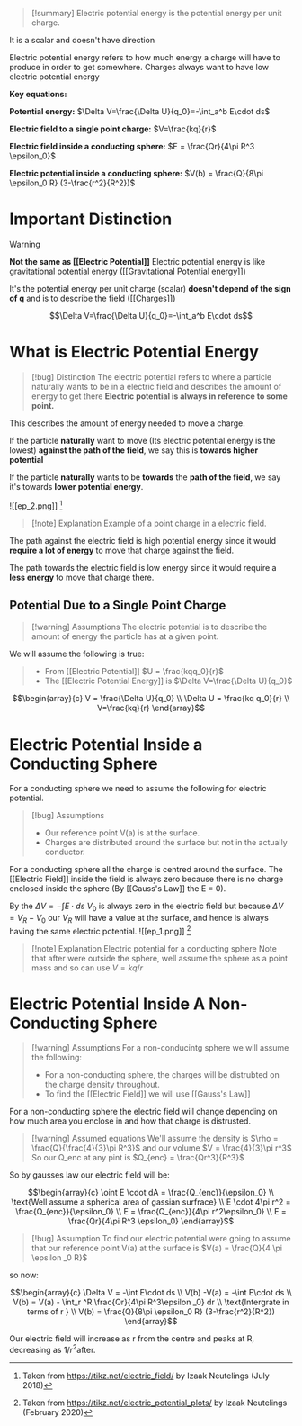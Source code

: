 
>[!summary]
Electric potential energy is the potential energy per unit charge.
>
It is a scalar and doesn't have direction
>
Electric potential energy refers to how much energy a charge will have to produce in order to get somewhere. Charges always want to have low electric potential energy
>
**Key equations:**
>
**Potential energy:**
$\Delta V=\frac{\Delta U}{q_0}=-\int_a^b E\cdot ds$
>
**Electric field to a single point charge:**
$V=\frac{kq}{r}$
>
**Electric field inside a conducting sphere:**
$E = \frac{Qr}{4\pi R^3 \epsilon_0}$
>
**Electric potential inside a conducting sphere:**
$V(b) = \frac{Q}{8\pi \epsilon_0 R} (3-\frac{r^2}{R^2})$

# Important Distinction 
>[!warning]
**Not the same as [[Electric Potential]]**
Electric potential energy is like gravitational potential energy  ([[Gravitational Potential energy]])

It's the potential energy per unit charge (scalar) **doesn't depend of the sign of q** and is to describe the field ([[Charges]])

$$\Delta V=\frac{\Delta U}{q_0}=-\int_a^b E\cdot ds$$
# What is Electric Potential Energy
>[!bug] Distinction
The electric potential refers to where a particle naturally wants to be in a electric field and describes the amount of energy to get there
**Electric potential is always in reference to some point.**

This describes the amount of energy needed to move a charge.

If the particle **naturally** want to move (Its electric potential energy is the lowest) **against the path of the field**, we say this is **towards higher potential**

If the particle **naturally** wants to be **towards** the **path of the field**, we say it's towards **lower** **potential energy**.

![[ep_2.png]]
[^1]
>[!note] Explanation
Example of a point charge in a electric field. 
>
The path against the electric field is high potential energy since it would **require a lot of energy** to move that charge against the field.
>
The path towards the electric field is low energy since it would require a **less energy** to move that charge there.

## Potential Due to a Single Point Charge
>[!warning] Assumptions
The electric potential is to describe the amount of energy the particle has at a given point. 
>
We will assume the following is true:
>- From [[Electric Potential]] $U = \frac{kqq_0}{r}$
>- The [[Electric Potential Energy]] is $\Delta V=\frac{\Delta U}{q_0}$

$$\begin{array}{c}
V = \frac{\Delta U}{q_0} \\ 
\Delta U = \frac{kq q_0}{r} \\ 
V=\frac{kq}{r}
\end{array}$$


# Electric Potential Inside a Conducting Sphere
For a conducting sphere we need to assume the following for electric potential.
>[!bug] Assumptions 
>- Our reference point V(a) is at the surface.
>- Charges are distributed around the surface but not in the actually conductor.

For a conducting sphere all the charge is centred around the surface. The [[Electric Field]] inside the field is always zero because there is no charge enclosed inside the sphere (By [[Gauss's Law]] the E = 0). 

By the $\Delta V = -\int E \cdot ds$ 
$V_0$ is always zero in the electric field
but because $\Delta V = V_R - V_0$ our $V_R$ will have a value at the surface, and hence is always having the same electric potential.
![[ep_1.png]]
[^2]
>[!note] Explanation
Electric potential for a conducting sphere
Note that after were outside the sphere, well assume the sphere as a point mass and so can use $V = kq/r$
# Electric Potential Inside A Non-Conducting Sphere
>[!warning] Assumptions 
For a non-conducintg sphere we will assume the following:
>- For a non-conducting sphere, the charges will be distrubted on the charge density throughout.
>- To find the [[Electric Field]] we will use [[Gauss's Law]] 

For a non-conducting sphere the electric field will change depending on how much area you enclose in and how that charge is distrusted.

>[!warning] Assumed equations
We'll assume the density is $\rho = \frac{Q}{\frac{4}{3}\pi R^3}$ and our volume $V = \frac{4}{3}\pi r^3$ 
So our Q_enc at any pint is $Q_{enc} = \frac{Qr^3}{R^3}$

So by gausses law our electric field will be:

$$\begin{array}{c}
\oint E \cdot dA = \frac{Q_{enc}}{\epsilon_0} \\ 
\text{Well assume a spherical area of gassian surfrace} \\ 
E \cdot 4\pi r^2 = \frac{Q_{enc}}{\epsilon_0}   \\ 
E = \frac{Q_{enc}}{4\pi r^2\epsilon_0}  \\ 
E = \frac{Qr}{4\pi R^3 \epsilon_0}
\end{array}$$

>[!bug] Assumption
To find our electric potential were going to assume that our reference point V(a) at the surface is $V(a) = \frac{Q}{4 \pi \epsilon _0 R}$  

so now:

$$\begin{array}{c}
\Delta V = -\int E\cdot ds \\ 
V(b) -V(a) = -\int E\cdot ds \\ 
V(b) = V(a) - \int_r ^R \frac{Qr}{4\pi R^3\epsilon _0} dr \\
\text{Intergrate in terms of r } \\ 
V(b) = \frac{Q}{8\pi \epsilon_0 R} (3-\frac{r^2}{R^2})
\end{array}$$

Our electric field will increase as r from the centre and peaks at R, decreasing as $1/r^2$after.

[^1]: Taken from https://tikz.net/electric_field/ by  Izaak Neutelings (July 2018)

[^2]: Taken from https://tikz.net/electric_potential_plots/ by  Izaak Neutelings (February 2020)

